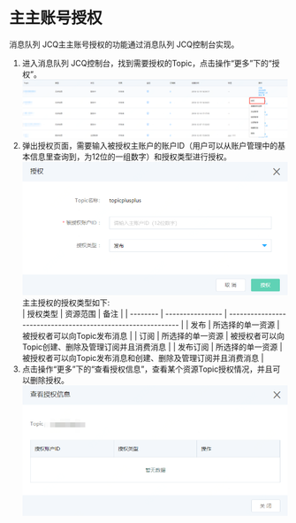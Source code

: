 # 主主账号授权

消息队列 JCQ主主账号授权的功能通过消息队列 JCQ控制台实现。

1. 进入消息队列 JCQ控制台，找到需要授权的Topic，点击操作“更多”下的“授权”。
   ![主主授权1](../../../../../image/Internet-Middleware/Message-Queue/主主授权1.png)
2. 弹出授权页面，需要输入被授权主账户的账户ID（用户可以从账户管理中的基本信息里查询到，为12位的一组数字）和授权类型进行授权。
   ![主主授权2](../../../../../image/Internet-Middleware/Message-Queue/主主授权2.png)<br>
主主授权的授权类型如下:  
| 授权类型 | 资源范围         | 备注                                                         |
| -------- | ---------------- | ------------------------------------------------------------ |
| 发布     | 所选择的单一资源 | 被授权者可以向Topic发布消息                                  |
| 订阅     | 所选择的单一资源 | 被授权者可以向Topic创建、删除及管理订阅并且消费消息          |
| 发布订阅 | 所选择的单一资源 | 被授权者可以向Topic发布消息和创建、删除及管理订阅并且消费消息 |
3. 点击操作“更多”下的“查看授权信息”，查看某个资源Topic授权情况，并且可以删除授权。
 ![主主授权3](../../../../../image/Internet-Middleware/Message-Queue/主主授权3.png)
